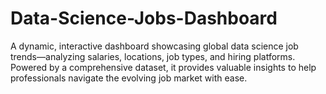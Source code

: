 # Data-Science-Jobs-Dashboard
A dynamic, interactive dashboard showcasing global data science job trends—analyzing salaries, locations, job types, and hiring platforms. Powered by a comprehensive dataset, it provides valuable insights to help professionals navigate the evolving job market with ease.
